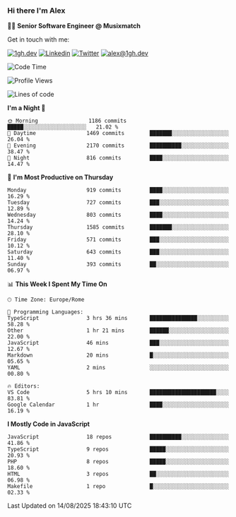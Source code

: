 ### Hi there I'm Alex

👨‍💻 __Senior Software Engineer @ Musixmatch__

Get in touch with me:

[![1gh.dev](https://img.shields.io/static/v1?label=1gh.dev&message=%20&color=red&logo=&style=flat-square&logoColor=white)](https://www.1gh.dev/)
[![Linkedin](https://img.shields.io/static/v1?label=Linkedin&message=%20&color=blue&logo=Linkedin&style=flat-square&logoColor=white)](https://linkedin.com/in/alexghirelli)
[![Twitter](https://img.shields.io/static/v1?label=Twitter&message=%20&color=blue&logo=Twitter&style=flat-square&logoColor=white)](https://twitter.com/alexGhirelli)
[![alex@1gh.dev](https://img.shields.io/static/v1?label=alex@1gh.dev&message=%20&color=red&logo=gmail&style=flat-square&logoColor=white)](mailto:alex@1gh.dev)

<!--START_SECTION:waka-->
![Code Time](http://img.shields.io/badge/Code%20Time-8%2C520%20hrs%2049%20mins-blue)

![Profile Views](http://img.shields.io/badge/Profile%20Views-0-blue)

![Lines of code](https://img.shields.io/badge/From%20Hello%20World%20I%27ve%20Written-19.8%20million%20lines%20of%20code-blue)

**I'm a Night 🦉** 

```text
🌞 Morning                1186 commits        █████░░░░░░░░░░░░░░░░░░░░   21.02 % 
🌆 Daytime                1469 commits        ███████░░░░░░░░░░░░░░░░░░   26.04 % 
🌃 Evening                2170 commits        ██████████░░░░░░░░░░░░░░░   38.47 % 
🌙 Night                  816 commits         ████░░░░░░░░░░░░░░░░░░░░░   14.47 % 
```
📅 **I'm Most Productive on Thursday** 

```text
Monday                   919 commits         ████░░░░░░░░░░░░░░░░░░░░░   16.29 % 
Tuesday                  727 commits         ███░░░░░░░░░░░░░░░░░░░░░░   12.89 % 
Wednesday                803 commits         ████░░░░░░░░░░░░░░░░░░░░░   14.24 % 
Thursday                 1585 commits        ███████░░░░░░░░░░░░░░░░░░   28.10 % 
Friday                   571 commits         ███░░░░░░░░░░░░░░░░░░░░░░   10.12 % 
Saturday                 643 commits         ███░░░░░░░░░░░░░░░░░░░░░░   11.40 % 
Sunday                   393 commits         ██░░░░░░░░░░░░░░░░░░░░░░░   06.97 % 
```


📊 **This Week I Spent My Time On** 

```text
🕑︎ Time Zone: Europe/Rome

💬 Programming Languages: 
TypeScript               3 hrs 36 mins       ███████████████░░░░░░░░░░   58.28 % 
Other                    1 hr 21 mins        ██████░░░░░░░░░░░░░░░░░░░   22.00 % 
JavaScript               46 mins             ███░░░░░░░░░░░░░░░░░░░░░░   12.67 % 
Markdown                 20 mins             █░░░░░░░░░░░░░░░░░░░░░░░░   05.65 % 
YAML                     2 mins              ░░░░░░░░░░░░░░░░░░░░░░░░░   00.80 % 

🔥 Editors: 
VS Code                  5 hrs 10 mins       █████████████████████░░░░   83.81 % 
Google Calendar          1 hr                ████░░░░░░░░░░░░░░░░░░░░░   16.19 % 
```

**I Mostly Code in JavaScript** 

```text
JavaScript               18 repos            ██████████░░░░░░░░░░░░░░░   41.86 % 
TypeScript               9 repos             █████░░░░░░░░░░░░░░░░░░░░   20.93 % 
PHP                      8 repos             █████░░░░░░░░░░░░░░░░░░░░   18.60 % 
HTML                     3 repos             ██░░░░░░░░░░░░░░░░░░░░░░░   06.98 % 
Makefile                 1 repo              █░░░░░░░░░░░░░░░░░░░░░░░░   02.33 % 
```




 Last Updated on 14/08/2025 18:43:10 UTC
<!--END_SECTION:waka-->
